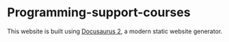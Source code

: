 # Programming-support-courses

This website is built using [Docusaurus 2](https://docusaurus.io/), a modern static website generator.


